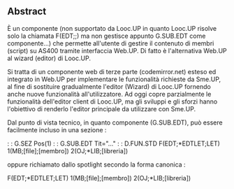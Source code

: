 ## Abstract

È un componente (non supportato da Looc.UP in quanto Looc.UP risolve solo la chiamata F(EDT;;) ma non gestisce appunto G.SUB.EDT come componente...) che permette all'utente di gestire il contenuto di membri (script) su AS400 tramite interfaccia Web.UP.
Di fatto è l'alternativa Web.UP al wizard (editor) di Looc.UP.

Si tratta di un componente web di terze parte (codemirror.net) esteso ed integrato in Web.UP per implementare le funzionalità richieste da Sme.UP, al fine di sostituire gradualmente l'editor (Wizard) di Looc.UP fornendo anche nuove funzionalità all'utilizzatore.
Ad oggi copre parzialmente le funzionalità dell'editor client di Looc.UP, ma gli sviluppi e gli sforzi hanno l'obiettivo di renderlo l'editor principale da utilizzare con Sme.UP.

Dal punto di vista tecnico, in quanto componente (G.SUB.EDT), può essere facilmente incluso in una sezione : 

  :  : G.SEZ Pos(1)
  :  : G.SUB.EDT Tit="..."
  :  : D.FUN.STD F(EDT;*EDTLET;LET) 1(MB;[file];[membro]) 2(OJ;*LIB;[libreria])

oppure richiamato dallo spotlight secondo la forma canonica : 

 F(EDT;*EDTLET;LET) 1(MB;[file];[membro]) 2(OJ;*LIB;[libreria])

